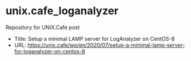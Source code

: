  
# unix.cafe_loganalyzer
Repository for UNIX.Cafe post

- Title:  Setup a minimal LAMP server for LogAnalyzer on CentOS-8
- URL:    https://unix.cafe/wp/en/2020/07/setup-a-minimal-lamp-server-for-loganalyzer-on-centos-8
